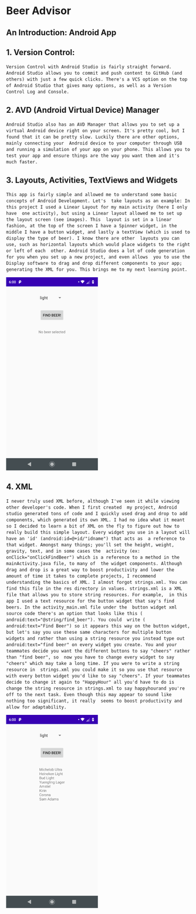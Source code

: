 # Beer Advisor
## An Introduction: Android App 


## 1. Version Control: 

`
Version Control with Android Studio is fairly straight forward. Android Studio allows you to commit
and push content to GitHub (and others) with just a few quick clicks. There's a VCS option on the top
of Android Studio that gives many options, as well as a Version Control Log and Console.
`

## 2. AVD (Android Virtual Device) Manager

`
Android Studio also has an AVD Manager that allows you to set up a virtual Android device right on your screen.
It's pretty cool, but I found that it can be pretty slow. Luckily there are other options, mainly connecting your 
Android device to your computer through USB and running a simulation of your app on your phone. This allows you to
test your app and ensure things are the way you want them and it's much faster. 
`
## 3. Layouts, Activities, TextViews and Widgets

`
This app is fairly simple and allowed me to understand some basic concepts of Android Development. Let's 
take layouts as an example: In this project I used a Linear Layout for my main activity (here I only have 
one activity), but using a Linear layout allowed me to set up the layout screen (see images). This 
layout is set in a linear fashion, at the top of the screen I have a Spinner widget, in the middle I have a
button widget, and lastly a textView (which is used to display the type of beer). I know there are other 
layouts you can use, such as horizontal layouts which would place widgets to the right or left of each 
other. Android Studio does a lot of code generation for you when you set up a new project, and even allows 
you to use the Display software to drag and drop different components to your app; generating the XML for you.
This brings me to my next learning point. 
`

<img src="BeerAdvisorPics/DefaultScreen.png" width="250">

## 4. XML

`
I never truly used XML before, although I've seen it while viewing other developer's code. When I first created 
my project, Android studio generated tons of code and I quickly used drag and drop to add components, which generated
its own XML. I had no idea what it meant so I decided to learn a bit of XML on the fly to figure out how to really
build this simple layout. Every widget you use in a layout will have an 'id' (android:id=@+id/"idname") that acts as 
a reference to that widget. Amongst many things; you'll set the height, weight, gravity, text, and in some cases the 
activity (ex: onClick="onClickFindBeer") which is a reference to a method in the mainActivity.java file, to many of 
the widget components. Although drag and drop is a great way to boost productivity and lower the amount of time it
takes to complete projects, I recommend understanding the basics of XML. I almost forgot strings.xml. You can find this
file in the res directory in values. strings.xml is a XML file that allows you to store string resources. For example, 
in this app I used a text resource for the button widget that say's find beers. In the activity_main.xml file under the 
button widget xml source code there's an option that looks like this ( android:text="@string/find_beer"). You could 
write ( android:text="Find Beer") so it appears this way on the button widget, but let's say you use these same characters
for multiple button widgets and rather than using a string resource you instead type out android:text="find beer" on every
widget you create. You and your teammates decide you want the different buttons to say "cheers" rather than "find beer", so 
now you have to change every widget to say "cheers" which may take a long time. If you were to write a string resource in 
strings.xml you could make it so you use that resource with every botton widget you'd like to say "cheers". If your teammates
decide to change it again to "HappyHour" all you'd have to do is change the string resource in strings.xml to say
happyhourand you're off to the next task. Even though this may appear to sound like nothing too significant, it really 
seems to boost productivity and allow for adaptability. 
`

<img src="BeerAdvisorPics/BrandList.png" width="250">


